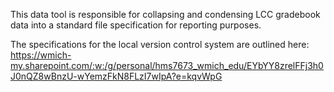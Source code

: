 This data tool is responsible for collapsing and condensing LCC gradebook data into a standard file specification for reporting purposes.

The specifications for the local version control system are outlined here: https://wmich-my.sharepoint.com/:w:/g/personal/hms7673_wmich_edu/EYbYY8zrelFFj3h0J0nQZ8wBnzU-wYemzFkN8FLzI7wIpA?e=kqvWpG

